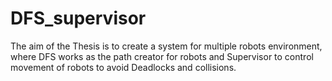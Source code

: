 # DFS_supervisor
The aim of the Thesis is to create a system for multiple robots environment, where
DFS works as the path creator for robots and Supervisor to control movement of
robots to avoid Deadlocks and collisions.
